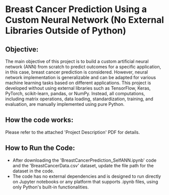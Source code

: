 # Breast Cancer Prediction Using a Custom Neural Network (No External Libraries Outside of Python)
## Objective:
The main objective of this project is to build a custom artificial neural network (ANN) from scratch to predict outcomes for a specific application, in this case, breast cancer prediction is considered. However, neural network implementation is generalizable and can be adapted for various machine learning tasks based on different applications. This project is developed without using external libraries such as TensorFlow, Keras, PyTorch, scikit-learn, pandas, or NumPy. Instead, all computations, including matrix operations, data loading, standardization, training, and evaluation, are manually implemented using pure Python.

## How the code works:
Please refer to the attached 'Project Description' PDF for details.

## How to Run the Code: 
- After downloading the 'BreastCancerPrediction_SelfANN.ipynb' code and the 'BreastCancerData.csv' dataset, update the file path for the dataset in the code. 
- The code has no external dependencies and is designed to run directly on Jupyter notebooks or any platform that supports .ipynb files, using only Python's built-in functionalities. 

